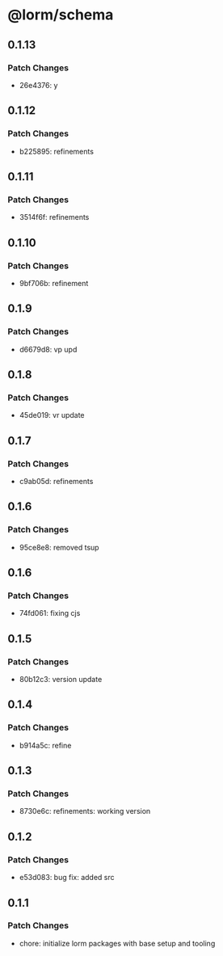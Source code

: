 # @lorm/schema

## 0.1.13

### Patch Changes

- 26e4376: y

## 0.1.12

### Patch Changes

- b225895: refinements

## 0.1.11

### Patch Changes

- 3514f6f: refinements

## 0.1.10

### Patch Changes

- 9bf706b: refinement

## 0.1.9

### Patch Changes

- d6679d8: vp upd

## 0.1.8

### Patch Changes

- 45de019: vr update

## 0.1.7

### Patch Changes

- c9ab05d: refinements

## 0.1.6

### Patch Changes

- 95ce8e8: removed tsup

## 0.1.6

### Patch Changes

- 74fd061: fixing cjs

## 0.1.5

### Patch Changes

- 80b12c3: version update

## 0.1.4

### Patch Changes

- b914a5c: refine

## 0.1.3

### Patch Changes

- 8730e6c: refinements: working version

## 0.1.2

### Patch Changes

- e53d083: bug fix: added src

## 0.1.1

### Patch Changes

- chore: initialize lorm packages with base setup and tooling
